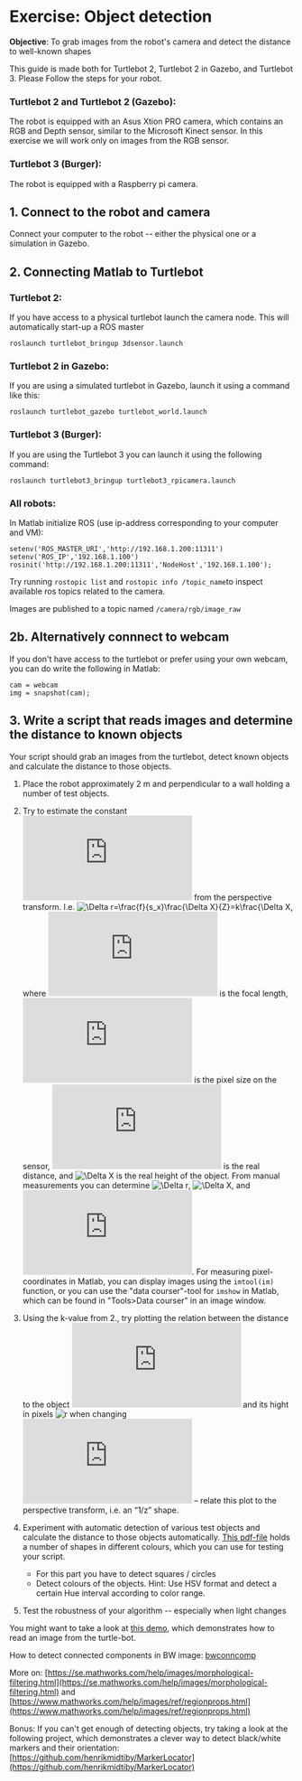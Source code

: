# Exercise: Object detection

**Objective**: To grab images from the robot's camera and detect the distance to well-known shapes

This guide is made both for Turtlebot 2, Turtlebot 2 in Gazebo, and Turtlebot 3. Please Follow the steps for your robot.

### Turtlebot 2 and Turtlebot 2 (Gazebo): 
The robot is equipped with an Asus Xtion PRO camera, which contains an RGB and Depth sensor, similar to the Microsoft Kinect sensor. In this exercise we will work only on images from the RGB sensor.

### Turtlebot 3 (Burger):
The robot is equipped with a Raspberry pi camera.

## 1. Connect to the robot and camera

Connect your computer to the robot -- either the physical one or a simulation in Gazebo.

## 2. Connecting Matlab to Turtlebot
### Turtlebot 2:
If you have access to a physical turtlebot launch the camera node. This will automatically start-up a ROS master
```
roslaunch turtlebot_bringup 3dsensor.launch
```


### Turtlebot 2 in Gazebo:
If you are using a simulated turtlebot in Gazebo, launch it using a command like this:

```
roslaunch turtlebot_gazebo turtlebot_world.launch
```


### Turtlebot 3 (Burger):
If you are using the Turtlebot 3 you can launch it using the following command:
```
roslaunch turtlebot3_bringup turtlebot3_rpicamera.launch
```


### All robots:
In Matlab initialize ROS (use ip-address corresponding to your computer and VM):
```
setenv('ROS_MASTER_URI','http://192.168.1.200:11311')
setenv('ROS_IP','192.168.1.100')
rosinit('http://192.168.1.200:11311','NodeHost','192.168.1.100');
```

Try running `rostopic list` and `rostopic info /topic_name`to inspect available ros topics related to the camera.

Images are published to a topic named `/camera/rgb/image_raw`

## 2b. Alternatively connnect to webcam
If you don't have access to the turtlebot or prefer using your own webcam, you can do write the following in Matlab:
```
cam = webcam
img = snapshot(cam);
```

## 3. Write a script that reads images and determine the distance to known objects

Your script should grab an images from the turtlebot, detect known objects and calculate the distance to those objects. 

1. Place the robot approximately 2 m and perpendicular to a wall holding a number of test objects.

2. Try to estimate the constant ![k](https://latex.codecogs.com/svg.latex?k) from the perspective transform. I.e. ![\Delta r=\frac{f}{s_x}\frac{\Delta X}{Z}=k\frac{\Delta X](https://latex.codecogs.com/svg.latex?\Large&space;\Delta%20r=\frac{f}{s_x}\frac{\Delta%20X}{Z}=k\frac{\Delta%20X}{Z}), where ![f](https://latex.codecogs.com/svg.latex?f) is the focal length, ![s](https://latex.codecogs.com/svg.latex?s_x) is the pixel size on the sensor, ![Z](https://latex.codecogs.com/svg.latex?Z) is the real distance, and ![\Delta X](https://latex.codecogs.com/svg.latex?\Delta%20X) is the real height of the object. From manual measurements you can determine ![\Delta r](https://latex.codecogs.com/svg.latex?\Delta%20r), ![\Delta X](https://latex.codecogs.com/svg.latex?\Delta%20X), and ![Z](https://latex.codecogs.com/svg.latex?Z). For measuring pixel-coordinates in Matlab, you can display images using the `imtool(im)` function, or you can use the "data courser"-tool for `imshow` in Matlab, which can be found in "Tools>Data courser" in an image window.
3. Using the k-value from 2., try plotting the relation between the distance to the object ![Z](https://latex.codecogs.com/svg.latex?Z) and its hight in pixels ![r](https://latex.codecogs.com/svg.latex?\Delta%20r) when changing ![Z](https://latex.codecogs.com/svg.latex?Z) – relate this plot to the perspective transform, i.e. an “1/z” shape.

4. Experiment with automatic detection of various test objects and calculate the distance to those objects automatically. [This pdf-file](shapes.pdf) holds a number of shapes in different colours, which you can use for testing your script. 
	* For this part you have to detect squares / circles
	* Detect colours of the objects. Hint: Use HSV format and detect a certain Hue interval according to color range.
5. Test the robustness of your algorithm -- especially when light changes


You might want to take a look at [this demo](https://github.com/au-mobile-robots/Tutorials/blob/master/read%20image%20from%20camera/demo_grabImageFromRobot.m), which demonstrates how to read an image from the turtle-bot.

How to detect connected components in BW image: [bwconncomp](https://www.mathworks.com/help/images/ref/bwconncomp.html)

More on: [https://se.mathworks.com/help/images/morphological-filtering.html](https://se.mathworks.com/help/images/morphological-filtering.html) and [https://www.mathworks.com/help/images/ref/regionprops.html](https://www.mathworks.com/help/images/ref/regionprops.html)

Bonus: If you can't get enough of detecting objects, try taking a look at the following project, which demonstrates a clever way to detect black/white markers and their orientation: [https://github.com/henrikmidtiby/MarkerLocator](https://github.com/henrikmidtiby/MarkerLocator)

